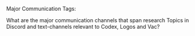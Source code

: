 Major Communication Tags:

What are the major communication channels that span research Topics in Discord and text-channels relevant to Codex, Logos and Vac?